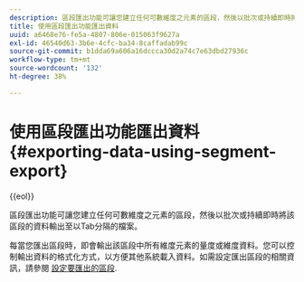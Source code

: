 ```yaml
---
description: 區段匯出功能可讓您建立任何可數維度之元素的區段，然後以批次或持續即時將該區段的資料輸出至以Tab分隔的檔案。
title: 使用區段匯出功能匯出資料
uuid: a6468e76-fe5a-4807-806e-015063f9627a
exl-id: 46540d63-3b6e-4cfc-ba34-8caffadab99c
source-git-commit: b1dda69a606a16dccca30d2a74c7e63dbd27936c
workflow-type: tm+mt
source-wordcount: '132'
ht-degree: 38%

---
```


# 使用區段匯出功能匯出資料{#exporting-data-using-segment-export}

{{eol}}

區段匯出功能可讓您建立任何可數維度之元素的區段，然後以批次或持續即時將該區段的資料輸出至以Tab分隔的檔案。

每當您匯出區段時，即會輸出該區段中所有維度元素的量度或維度資料。您可以控制輸出資料的格式化方式，以方便其他系統載入資料。如需設定匯出區段的相關資訊，請參閱 [設定要匯出的區段](../../../home/c-get-started/c-exp-data-seg-exp/t-config-sgts-expt.md#task-8857f221fa66463990ec9b60db6db372).
